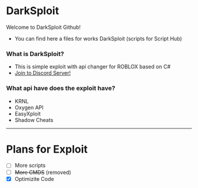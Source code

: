 # DarkSploit
Welcome to DarkSploit Github!
- You can find here a files for works DarkSploit (scripts for Script Hub)
### What is DarkSploit?
- This is simple exploit with api changer for ROBLOX based on C#
- [Join to Discord Server!](https://discord.gg/CgJvt4k)
### What api have does the exploit have?
- KRNL
- Oxygen API
- EasyXploit
- Shadow Cheats
____
# Plans for Exploit
- [ ] More scripts
- [ ] ~~More CMDS~~ (removed)
- [X] Optimizite Code 
